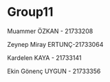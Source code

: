 # Group11

Muammer ÖZKAN - 21733208

Zeynep Miray ERTUNÇ-21733064

Kardelen KAYA - 21733141

Ekin Gönenç UYGUN - 21733356
